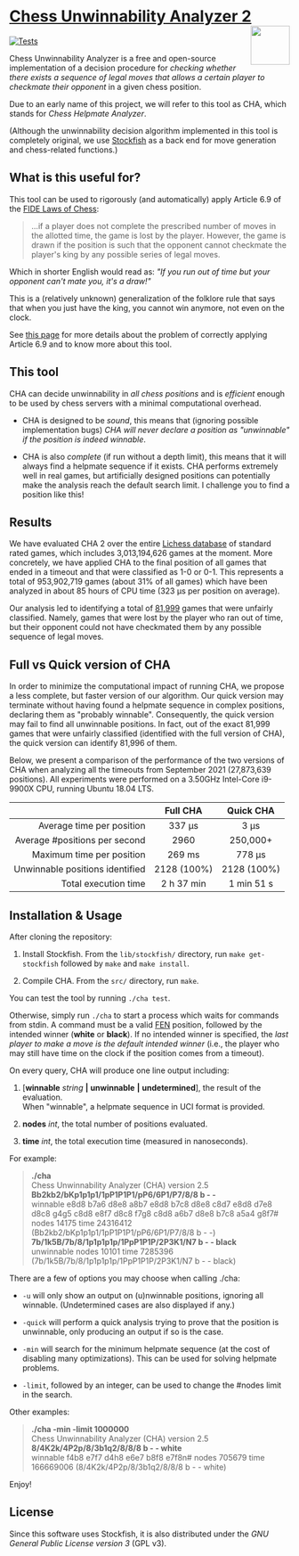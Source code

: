 # [Chess Unwinnability Analyzer 2](https://elrubiongamma.ddns.net/chess-unwinnability-analyzer/) <img src="https://miguel-ambrona.github.io/img/cha.png" width="70px" align="right">

[![Tests](https://github.com/miguel-ambrona/D3-Chess/actions/workflows/c-cpp.yml/badge.svg)](https://github.com/miguel-ambrona/D3-Chess/actions/workflows/c-cpp.yml)

Chess Unwinnability Analyzer is a free and open-source implementation of a
decision procedure for *checking whether there exists a sequence of legal moves
that allows a certain player to checkmate their opponent*
in a given chess position.

Due to an early name of this project, we will refer to this tool as CHA,
which stands for *Chess Helpmate Analyzer*.

(Although the unwinnability decision algorithm implemented in this tool is
completely original, we use
[Stockfish](https://github.com/official-stockfish/Stockfish) as a back end
for move generation and chess-related functions.)

## What is this useful for?

This tool can be used to rigorously (and automatically) apply Article 6.9 of the
[FIDE Laws of Chess](https://www.fide.com/FIDE/handbook/LawsOfChess.pdf):

> ...if a player does not complete the prescribed number of moves in the
> allotted time, the game is lost by the player. However, the game is drawn
> if the position is such that the opponent cannot checkmate the player's king
> by any possible series of legal moves.

Which in shorter English would read as:
*"If you run out of time but your opponent can't mate you, it's a draw!"*

This is a (relatively unknown) generalization of the folklore rule that says
that when you just have the king, you cannot win anymore, not even on the clock.

See [this page](https://elrubiongamma.ddns.net/chess-unwinnability-analyzer/about.html)
for more details about the problem of correctly applying Article 6.9 and to
know more about this tool.


## This tool

CHA can decide unwinnability in *all chess positions* and is *efficient* enough
to be used by chess servers with a minimal computational overhead.

 * CHA is designed to be *sound*, this means that (ignoring possible
 implementation bugs) *CHA will never declare a position as "unwinnable" if
 the position is indeed winnable*.

 * CHA is also *complete* (if run without a depth limit), this means that
 it will always find a helpmate sequence if it exists.
 CHA performs extremely well in real games, but artificially designed positions
 can potentially make the analysis reach the default search limit.
 I challenge you to find a position like this!

## Results

We have evaluated CHA 2 over the entire
[Lichess database](https://database.lichess.org/)
of standard rated games, which includes 3,013,194,626 games at the moment.
More concretely, we have applied CHA to the final position of all games that
ended in a timeout and that were classified as 1-0 or 0-1.
This represents a total of 953,902,719 games (about 31% of all games) which have
been analyzed in about 85 hours of CPU time (323 μs per position on average).

Our analysis led to identifying a total of
[81,999](https://raw.githubusercontent.com/miguel-ambrona/D3-Chess/main/tests/unfair.txt)
games that were unfairly classified.
Namely, games that were lost by the player who ran out of time, but their
opponent could not have checkmated them by any possible sequence of legal moves.

## Full vs Quick version of CHA

In order to minimize the computational impact of running CHA, we propose a less
complete, but faster version of our algorithm. Our quick version may terminate
without having found a helpmate sequence in complex positions, declaring them
as "probably winnable".
Consequently, the quick version may fail to find all unwinnable positions.
In fact, out of the exact 81,999 games that were unfairly classified
(identified with the full version of CHA), the quick version can identify 81,996
of them.

Below, we present a comparison of the performance of the two versions of CHA
when analyzing all the timeouts from September 2021 (27,873,639 positions).
All experiments were performed on a 3.50GHz Intel-Core i9-9900X CPU,
running Ubuntu 18.04 LTS.

|                                 |    Full CHA   |    Quick CHA   |
|--------------------------------:|:-------------:|:--------------:|
|       Average time per position |     337 μs    |      3 μs      |
|   Average #positions per second |      2960     |    250,000+    |
|       Maximum time per position |     269 ms    |     778 μs     |
| Unwinnable positions identified |  2128 (100%)  |  2128 (100%)   |
|            Total execution time |   2 h 37 min  |   1 min 51 s   |


## Installation & Usage

After cloning the repository:

1. Install Stockfish. From the `lib/stockfish/` directory, run
`make get-stockfish` followed by `make` and `make install`.

2. Compile CHA. From the `src/` directory, run `make`.

You can test the tool by running `./cha test`.

Otherwise, simply run `./cha` to start a process which waits for commands
from stdin. A command must be a valid
[FEN](https://en.wikipedia.org/wiki/Forsyth%E2%80%93Edwards_Notation)
position, followed by the intended winner (**white** or **black**).
If no intended winner is specified, the *last player to make a move is the
default intended winner* (i.e., the player who may still have time on the clock
if the position comes from a timeout).

On every query, CHA will produce one line output including:

1. [**winnable** _string_ **|** **unwinnable** **|** **undetermined**], the
result of the evaluation.<br>
When "winnable", a helpmate sequence in UCI format is provided.

1. **nodes** _int_, the total number of positions evaluated.

1. **time** _int_, the total execution time (measured in nanoseconds).

For example:

> **./cha**<br>
> Chess Unwinnability Analyzer (CHA) version 2.5<br>
> **Bb2kb2/bKp1p1p1/1pP1P1P1/pP6/6P1/P7/8/8 b - -**<br>
> winnable e8d8 b7a6 d8e8 a8b7 e8d8 b7c8 d8e8 c8d7 e8d8 d7e8 d8c8 g4g5 c8d8 e8f7 d8c8 f7g8 c8d8 a6b7 d8e8 b7c8 a5a4 g8f7# nodes 14175 time 24316412 (Bb2kb2/bKp1p1p1/1pP1P1P1/pP6/6P1/P7/8/8 b - -)<br>
> **7b/1k5B/7b/8/1p1p1p1p/1PpP1P1P/2P3K1/N7 b - - black**<br>
> unwinnable nodes 10101 time 7285396 (7b/1k5B/7b/8/1p1p1p1p/1PpP1P1P/2P3K1/N7 b - - black)

There are a few of options you may choose when calling ./cha:

* ```-u``` will only show an output on (u)nwinnable positions, ignoring all
winnable. (Undetermined cases are also displayed if any.)

* ```-quick``` will perform a quick analysis trying to prove that the position
is unwinnable, only producing an output if so is the case.

* ```-min``` will search for the minimum helpmate sequence (at the cost of
disabling many optimizations). This can be used for solving helpmate problems.

* ```-limit```, followed by an integer, can be used to change the #nodes limit
in the search.

Other examples:

> **./cha -min -limit 1000000**<br>
> Chess Unwinnability Analyzer (CHA) version 2.5<br>
> **8/4K2k/4P2p/8/3b1q2/8/8/8 b - - white**<br>
> winnable f4b8 e7f7 d4h8 e6e7 b8f8 e7f8n# nodes 705679 time 166669006 (8/4K2k/4P2p/8/3b1q2/8/8/8 b - - white)

Enjoy!


## License

Since this software uses Stockfish, it is also distributed under the
*GNU General Public License version 3* (GPL v3).